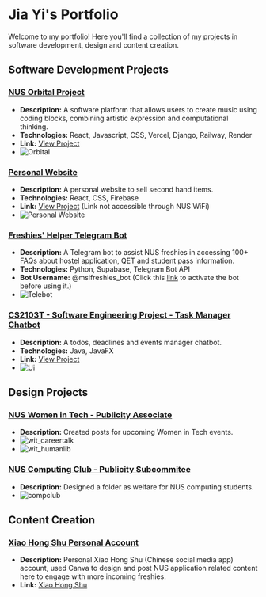 # Jia Yi's Portfolio

Welcome to my portfolio! Here you'll find a collection of my projects in software development, design and content creation.

## Software Development Projects

### [NUS Orbital Project](#)
* **Description:** A software platform that allows users to create music using coding blocks, combining artistic expression and computational thinking.
* **Technologies:** React, Javascript, CSS, Vercel, Django, Railway, Render
* **Link:** [View Project](https://algorhythm-milestone2.vercel.app/)
* ![Orbital](./images/orbital.png)

### [Personal Website](#)
* **Description:** A personal website to sell second hand items.
* **Technologies:** React, CSS, Firebase
* **Link:** [View Project](https://2ndhand-tawny.vercel.app/) (Link not accessible through NUS WiFi)
* ![Personal Website](./images/2ndhand.png)

### [Freshies' Helper Telegram Bot](#)
* **Description:** A Telegram bot to assist NUS freshies in accessing 100+ FAQs about hostel application, QET and student pass information.
* **Technologies:** Python, Supabase, Telegram Bot API
* **Bot Username:**  @mslfreshies_bot (Click this [link](https://api.render.com/deploy/srv-cptv1pl6l47c7383pcog?key=Cpf6YeHVqFc) to activate the bot before using it.)
* ![Telebot](./images/telebot.png)

### [CS2103T - Software Engineering Project - Task Manager Chatbot](#)
* **Description:** A todos, deadlines and events manager chatbot.
* **Technologies:** Java, JavaFX
* **Link:** [View Project](https://github.com/JiaYi-Gallium369/ip)
* ![Ui](./images/Ui.png)

## Design Projects

### [NUS Women in Tech - Publicity Associate](#)
* **Description:** Created posts for upcoming Women in Tech events.
* ![wit_careertalk](./images/wit_careertalk.png)
* ![wit_humanlib](./images/wit_humanlib.png)

### [NUS Computing Club - Publicity Subcommitee](#)
* **Description:** Designed a folder as welfare for NUS computing students.
* ![compclub](./images/compclub.jpg)

## Content Creation

### [Xiao Hong Shu Personal Account](#)
* **Description:** Personal Xiao Hong Shu (Chinese social media app) account, used Canva to design and post NUS application related content here to engage with more incoming freshies.
* **Link:** [Xiao Hong Shu](https://www.xiaohongshu.com/user/profile/63e5f4e4000000002702a8b7?xhsshare=CopyLink&appuid=63e5f4e4000000002702a8b7&apptime=1720152918&share_id=b390fed092534a9685e9c69458196a53&tab=note)

